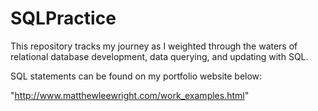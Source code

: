 # SQLPractice

This repository tracks my journey as I weighted 
through the waters of relational database development, 
data querying, and updating with SQL.

SQL statements can be found on my portfolio website below:

"http://www.matthewleewright.com/work_examples.html"
